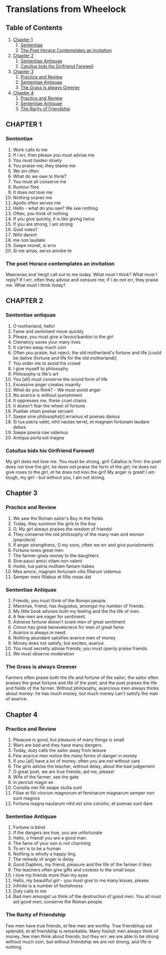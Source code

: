 # Translations from Wheelock

## Table of Contents
1. [Chapter 1](#1)
    1. [Sententiae](#1.1)
    2. [The Poet Horace Contemplates an Invitation](#1.2)
2. [Chapter 2](#chapter2)
    1. [Sententiae Antiquae](#2.1)
    2. [Catullus bids his Girlfriend Farewell](#2.2)
3. [Chapter 3](#chapter3)
    1. [Practice and Review](#3.1)
    2. [Sententiae Antiquae](#3.2)
    3. [The Grass is always Greener](#3.3)
4. [Chapter 4](#chapter4)
    1. [Practice and Review](#4.1)
    2. [Sententiae Antiquae](#4.2)
    3. [The Rarity of Friendship](#4.3)

## CHAPTER 1 <a name = "chapter1"></a>

### Sententiae <a name = "1.1"></a>
1.  Work calls to me
2. If I err, then please you must advise me
3. You must hasten slowly
4. You praise me; they blame me
5. We sin often
6. What do we owe to think?
7. You must all conserve me
8. Rumour flies
9. It does not love me
10. Nothing scares me
11. Apollo often serves me
12. Hello - what do you see? We see nothing
13. Often, you think of nothing
14. If you give quickly, it is like giving twice
15. If you are strong, I am strong
16. Quid vides?
17. Nihil darent
18. me non laudate
19. Saepe monet, si erro
20. Si me amas, servo amobe te

### The poet Horace contemplates an invitation <a name = "1.2"></a>
Maecenas and Vergil call out to me today. What must I think? What must I reply? If I err, often they advise and censure me; if I do not err, they praise me. What must I think today?


## CHAPTER 2 <a name = "chapter2"></a>

### Sententiae antiquae <a name = "2.1"></a>
1. O motherland, hello!
2. Fame and sentiment move quickly
3. Please, you must give a favour/pardon to the girl
4. Clemency saves your many lives
5. It carries away much coin
6. Often you praise, but reject, the old motherland's fortune and life [could be dative (fortune and life for the old motherland)]
7. You order me to avoid the crowd
8. I give myself to philosophy
9. Philosophy is life's art
10. You [all] must conserve the sound form of life
11. Excessive anger creates insanity
12. What do you think? - We must avoid anger
13. No avarice is without punishment
14. It oppresses me, these cruel chains
15. It doesn't fear the wheel of fortune
16. Puellae vitam poetae servant
17. Saepe sine philosopha[r] erramus et poenas damus
18. Si tua patria valet, nihil nautas terret, et magnam fortunam laudare debes
19. Saepe poena irae videmus
20. Antiqua porta est magna

### Catullus bids his Girlfriend Farewell <a name = "2.2"></a>
My girl does not love me. You must be strong, girl! Catallus is firm: the poet does not love the girl; he does not praise the form of the girl; he does not give roses to the girl, et he does not kiss the girl! My anger is great! I am tough, my girl - but without you, I am not strong.

## Chapter 3 <a name = "chapter3"></a>

### Practice and Review <a name = "3.1"></a>
1. We saw the Roman sailor's Boy in the fields
2. Today, they summon the girls to the boy
3. O, My girl always praises the wisdom of friends!
4. They conserve the old philosophy of the many man and woman [populace]
5. If anger strengthens, O my sons, often we err and give punishments
6. Fortune loves great men
7. The farmer gives money to the daughters
8. Sine pauci amici vitam non valent
9. Hodie, tua patria multiam famam habes
10. Mea amice, magnam fortunam vitis fillarum videmus
11. Semper meis fillabus et fillis rosas dat

### Sententiae Antiquae <a name = "3.2"></a>
1. Friends, you must think of the Roman people.
2. Macenas, friend, has Augustus, amongst my number of friends.
3. My little book advises both my feeling and the the life of men.
4. A few men are eager for sentiment.
5. Adverse fortune doesn't scare men of great sentiment
6. Cimon has great benevelonece for men of great fame.
7. Avarice is always in need.
8. Nothing abundant satisfies avarice men of money
9. Money does not satisfy, but excites, avarice.
10. You must secretly advise friends; you must openly praise friends.
11. We must observe moderation

### The Grass is always Greener <a name = "3.3"></a>
Farmers often praise both the life and fortune of the sailor; the sailor often praises the great fortune and life of the poet; and the poet praises the life and fields of the farmer.
Without philosophy, avaricious men always thinks about money: he has much money, but much money can't satisfy the man of avarice.

## Chapter 4 <a name = "chapter4"></a>

### Practice and Review <a name = "4.1"></a>
1. Pleasure is good, but pleasure of many things is small
2. Wars are bad and they have many dangers
3. Today, duty calls the sailor away from leisure
4. Few avarice men notice the many forms of danger in money
5. If you [all] have a lot of money, often you are not without care
6. The girls advise the teacher, without delay, about the bad judgement
7. O great poet, we are true friends; aid me, please!
8. Wife of the farmer, see the gate
9. In perciuli magni es
10. Consilia mei filii seape stulta sunt
11. Fillae et filii virorum magnorum et feminarum magnarum semper non sunt magnos
12. Fortuna magna nautarum nihil est sine consilio, et poenas sunt dare

### Sententiae Antiquae <a name = "4.2"></a>
1. Fortune is blind
2. If the dangers are true, you are unfortunate
3. Hello, o friend! you are a good man.
4. The fame of your son is not charming
5. To err is to be a human
6. Nothing is wholly a happy ting
7. The remedy of anger is delay
8. Good Daphnis, my friend, pleasure and the life of the farmer it likes
9. The teachers often give gifts and cookies to the small boys
10. I love my friends more than my eyes
11. Hello, my beautiful girl - you must give to me many kisses, please.
12. Infinite is a number of foolishness
13. Duty calls to me
14. Bad men amongst us think of the destruction of good men. You all must aid good men; conserve the Roman people.

### The Rarity of Friendship <a name = "4.3"></a>
Few men have true friends, et few men are worthy. True friendshup est splendid, et all friendship is remarkable.
Many foolish men always think of money, few men think about friends; but they err: we are able to be strong without much coin, but without friendship we are not strong, and life is nothing.
